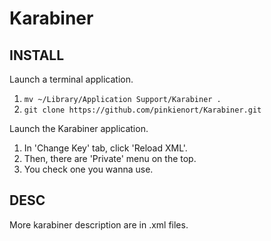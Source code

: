 Karabiner
==============

## INSTALL

Launch a terminal application.

1. `mv ~/Library/Application Support/Karabiner .`
2. `git clone https://github.com/pinkienort/Karabiner.git`

Launch the Karabiner application.

1. In 'Change Key' tab, click 'Reload XML'.
2. Then, there are 'Private' menu on the top.
3. You check one you wanna use.


## DESC

More karabiner description are in .xml files.



